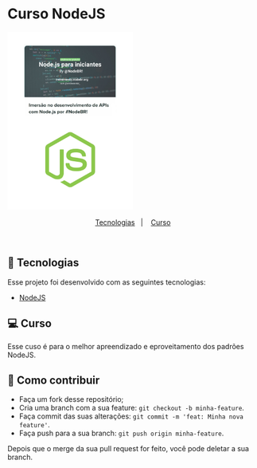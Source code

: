 <h1 align="center">
    <h1>Curso NodeJS</h1>
   <img src='./img/nodeJS.jpg' width='50%' heigth='50%'>
</h1>


<p align="center">
  <a href="#rocket-tecnologias">Tecnologias</a>&nbsp;&nbsp;&nbsp;|&nbsp;&nbsp;&nbsp;
  <a href="#-curso">Curso</a>
</p>

<br>

## :rocket: Tecnologias

Esse projeto foi desenvolvido com as seguintes tecnologias:

- [NodeJS](https://nodejs.org/)


## 💻 Curso

Esse cuso é para o melhor apreendizado e eproveitamento dos padrões NodeJS.

## 🤔 Como contribuir

- Faça um fork desse repositório;
- Cria uma branch com a sua feature: `git checkout -b minha-feature`.
- Faça commit das suas alterações: `git commit -m 'feat: Minha nova feature'`.
- Faça push para a sua branch: `git push origin minha-feature`.

Depois que o merge da sua pull request for feito, você pode deletar a sua branch.



